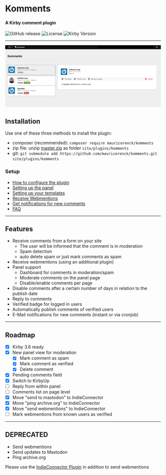 # Komments 
#### A Kirby comment plugin

![GitHub release](https://img.shields.io/github/release/mauricerenck/komments.svg?maxAge=1800) ![License](https://img.shields.io/github/license/mashape/apistatus.svg) ![Kirby Version](https://img.shields.io/badge/Kirby-3.5%2B-black.svg)

---

![the dashboard](/doc-assets/komments-dashboard.png)

## Installation

Use one of these three methods to install the plugin:

- composer (recommended): `composer require mauricerenck/komments`
- zip file: unzip [master.zip](https://github.com/mauricerenck/komments/releases/latest) as folder `site/plugins/komments`
- git: `git submodule add https://github.com/mauricerenck/komments.git site/plugins/komments`

### Setup

* [How to configure the plugin](docs/options.md)
* [Setting up the panel](docs/panel.md)
* [Setting up your templates](docs/templates.md)
* [Receive Webmentions](docs/webmentions.md)
* [Get notifications for new comments](docs/notifications.md)
* [FAQ](docs/faq.md)


---
## Features

- Receive comments from a form on your site
  - The user will be informed that the comment is in moderation
  - Spam detection
  - auto delete spam or just mark comments as spam
- Receive webmentions (using an additional plugin)
- Panel support
  - Dashboard for comments in moderation/spam
  - Moderate comments on the panel page
  - Disable/enable comments per page
- Disable comments after a certain number of days in relation to the publish date
- Reply to comments
- Verified badge for logged in users 
- Automatically publish comments of verified users
- E-Mail notifications for new comments (instant or via cronjob)



---

## Roadmap 

- [x] Kirby 3.6 ready
- [x] New panel view for moderation
  - [x] Mark comment as spam
  - [x] Mark comment as verified
  - [x] Delete comment
- [x] Pending comments field
- [x] Switch to KirbyUp
- [ ] Reply from within panel
- [ ] Comments list on page level
- [x] Move "send to mastodon" to IndieConnector
- [x] Move "ping archive.org" to IndieConnector
- [x] Move "send webmentions" to IndieConnector
- [ ] Mark webmentions from known users as verified

---

## DEPRECATED

- Send webmentions
- Send updates to Mastodon
- Ping archive.org

Please use the [IndieConnector Plugin](https://github.com/mauricerenck/indieConnector) in addition to send webmentions